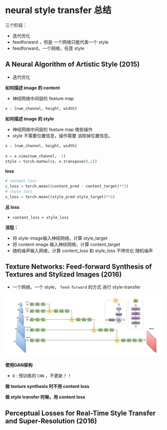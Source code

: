 # neural style transfer 总结

三个阶段：

* 迭代优化
* feedforward ，但是 一个网络只能代表一个 style
* feedforward，一个网络，任意 style



## A Neural Algorithm of Artistic Style (2015)

* 迭代优化



**如何描述 image 的 content**

* 神经网络中间层的 feature map

```python
x : [num_channel, height, width]
```



**如何描述 image 的 style**

* 神经网络中间层的 feature map 做些操作
* style 不需要位置信息，操作需要 消除掉位置信息。

```python
x : [num_channel, height, width] 

x = x.view(num_channel, -1)
style = torch.matmul(x, x.transpose(0,1))
```



**loss**

```python
# content loss
c_loss = torch.mean((content_pred - content_target)**2)
# style loss
s_loss = torch.mean((style_pred-style_target)**2)
```



**总 loss**

- `content_loss + style_loss`



**流程：**

* 将 style-image输入神经网络，计算 style_target
* 将 content-image 输入神经网络，计算 content_target
* 随机噪声输入网络，计算 content_loss 和 style_loss 不停优化 随机噪声



## Texture Networks: Feed-forward Synthesis of Textures and Stylized Images (2016)

* 一个网络，一个 style， `feed-forward` 的方式 进行 style-transfer



![](imgs/texture-network-1.png)



**使用GAN架构**

* `D` : 预训练的 `CNN` ，不更新！！



**做 texture synthesis 时不用 content loss**

**做 style transfer 时候，用 content loss**



## Perceptual Losses for Real-Time Style Transfer and Super-Resolution (2016)

